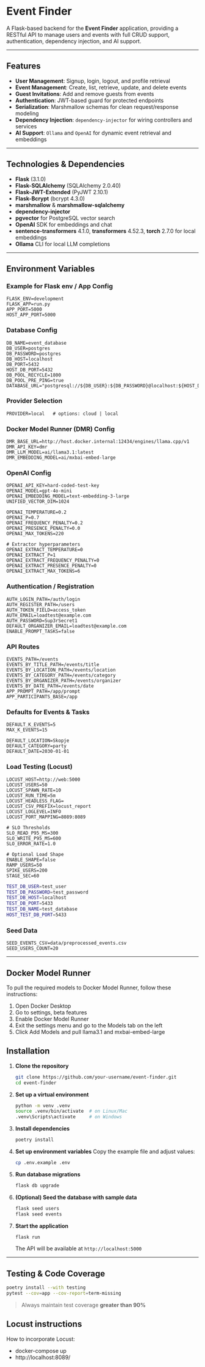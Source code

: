 # Event Finder

A Flask-based backend for the **Event Finder** application, providing a RESTful API to manage users and events with full CRUD support, authentication, dependency injection, and AI support.

---

## Features

* **User Management**: Signup, login, logout, and profile retrieval
* **Event Management**: Create, list, retrieve, update, and delete events
* **Guest Invitations**: Add and remove guests from events
* **Authentication**: JWT-based guard for protected endpoints
* **Serialization**: Marshmallow schemas for clean request/response modeling
* **Dependency Injection**: `dependency-injector` for wiring controllers and services
* **AI Support**: `Ollama` and `OpenAI` for dynamic event retrieval and embeddings

---

## Technologies & Dependencies

* **Flask** (3.1.0)
* **Flask-SQLAlchemy** (SQLAlchemy 2.0.40)
* **Flask-JWT-Extended** (PyJWT 2.10.1)
* **Flask-Bcrypt** (bcrypt 4.3.0)
* **marshmallow** & **marshmallow-sqlalchemy**
* **dependency-injector**
* **pgvector** for PostgreSQL vector search
* **OpenAI** SDK for embeddings and chat
* **sentence-transformers** 4.1.0, **transformers** 4.52.3, **torch** 2.7.0 for local embeddings
* **Ollama** CLI for local LLM completions

---

## Environment Variables

### Example for Flask env / App Config

```dotenv
FLASK_ENV=development
FLASK_APP=run.py
APP_PORT=5000
HOST_APP_PORT=5000
```

### Database Config

```dotenv
DB_NAME=event_database
DB_USER=postgres
DB_PASSWORD=postgres
DB_HOST=localhost
DB_PORT=5432
HOST_DB_PORT=5432
DB_POOL_RECYCLE=1800
DB_POOL_PRE_PING=true
DATABASE_URL="postgresql://${DB_USER}:${DB_PASSWORD}@localhost:${HOST_DB_PORT}/${DB_NAME}"
```

### Provider Selection

```dotenv
PROVIDER=local   # options: cloud | local
```

### Docker Model Runner (DMR) Config

```dotenv
DMR_BASE_URL=http://host.docker.internal:12434/engines/llama.cpp/v1
DMR_API_KEY=dmr
DMR_LLM_MODEL=ai/llama3.1:latest
DMR_EMBEDDING_MODEL=ai/mxbai-embed-large
```

### OpenAI Config

```dotenv
OPENAI_API_KEY=hard-coded-test-key
OPENAI_MODEL=gpt-4o-mini
OPENAI_EMBEDDING_MODEL=text-embedding-3-large
UNIFIED_VECTOR_DIM=1024

OPENAI_TEMPERATURE=0.2
OPENAI_P=0.7
OPENAI_FREQUENCY_PENALTY=0.2
OPENAI_PRESENCE_PENALTY=0.0
OPENAI_MAX_TOKENS=220

# Extractor hyperparameters
OPENAI_EXTRACT_TEMPERATURE=0
OPENAI_EXTRACT_P=1
OPENAI_EXTRACT_FREQUENCY_PENALTY=0
OPENAI_EXTRACT_PRESENCE_PENALTY=0
OPENAI_EXTRACT_MAX_TOKENS=6
```

### Authentication / Registration

```dotenv
AUTH_LOGIN_PATH=/auth/login
AUTH_REGISTER_PATH=/users
AUTH_TOKEN_FIELD=access_token
AUTH_EMAIL=loadtest@example.com
AUTH_PASSWORD=Sup3rSecret1
DEFAULT_ORGANIZER_EMAIL=loadtest@example.com
ENABLE_PROMPT_TASKS=false
```

### API Routes

```dotenv
EVENTS_PATH=/events
EVENTS_BY_TITLE_PATH=/events/title
EVENTS_BY_LOCATION_PATH=/events/location
EVENTS_BY_CATEGORY_PATH=/events/category
EVENTS_BY_ORGANIZER_PATH=/events/organizer
EVENTS_BY_DATE_PATH=/events/date
APP_PROMPT_PATH=/app/prompt
APP_PARTICIPANTS_BASE=/app
```

### Defaults for Events & Tasks

```dotenv
DEFAULT_K_EVENTS=5
MAX_K_EVENTS=15

DEFAULT_LOCATION=Skopje
DEFAULT_CATEGORY=party
DEFAULT_DATE=2030-01-01
```

### Load Testing (Locust)

```dotenv
LOCUST_HOST=http://web:5000
LOCUST_USERS=50
LOCUST_SPAWN_RATE=10
LOCUST_RUN_TIME=5m
LOCUST_HEADLESS_FLAG=
LOCUST_CSV_PREFIX=locust_report
LOCUST_LOGLEVEL=INFO
LOCUST_PORT_MAPPING=8089:8089

# SLO Thresholds
SLO_READ_P95_MS=300
SLO_WRITE_P95_MS=600
SLO_ERROR_RATE=1.0

# Optional Load Shape
ENABLE_SHAPE=false
RAMP_USERS=50
SPIKE_USERS=200
STAGE_SEC=60
```
```bash
TEST_DB_USER=test_user
TEST_DB_PASSWORD=test_password
TEST_DB_HOST=localhost
TEST_DB_PORT=5433
TEST_DB_NAME=test_database
HOST_TEST_DB_PORT=5433
```


### Seed Data

```dotenv
SEED_EVENTS_CSV=data/preprocessed_events.csv
SEED_USERS_COUNT=20
```

---

## Docker Model Runner

To pull the required models to Docker Model Runner, follow these instructions:
1. Open Docker Desktop
2. Go to settings, beta features
3. Enable Docker Model Runner
4. Exit the settings menu and go to the Models tab on the left
5. Click Add Models and pull llama3.1 and mxbai-embed-large

## Installation

1. **Clone the repository**

   ```bash
   git clone https://github.com/your-username/event-finder.git
   cd event-finder
   ```

2. **Set up a virtual environment**

   ```bash
   python -m venv .venv
   source .venv/bin/activate  # on Linux/Mac
   .venv\Scripts\activate     # on Windows
   ```

3. **Install dependencies**

   ```bash
   poetry install
   ```

4. **Set up environment variables**
   Copy the example file and adjust values:

   ```bash
   cp .env.example .env
   ```

5. **Run database migrations**

   ```bash
   flask db upgrade
   ```

6. **(Optional) Seed the database with sample data**

   ```bash
   flask seed users
   flask seed events
   ```

7. **Start the application**

   ```bash
   flask run
   ```

   The API will be available at `http://localhost:5000`

---

## Testing & Code Coverage

```bash
poetry install --with testing
pytest --cov=app --cov-report=term-missing
```
> Always maintain test coverage **greater than 90%**

## Locust instructions
How to incorporate Locust:
 - docker-compose up 
 - http://localhost:8089/

